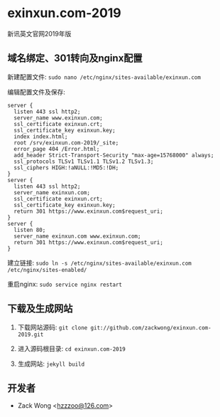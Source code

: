 exinxun.com-2019
=============

新讯英文官网2019年版


域名绑定、301转向及nginx配置
-----

新建配置文件: ``sudo nano /etc/nginx/sites-available/exinxun.com``

编辑配置文件及保存: 

    server {
      listen 443 ssl http2;
      server_name www.exinxun.com;
      ssl_certificate exinxun.crt;
      ssl_certificate_key exinxun.key;
      index index.html;
      root /srv/exinxun.com-2019/_site;
      error_page 404 /Error.html;
      add_header Strict-Transport-Security "max-age=15768000" always;
      ssl_protocols TLSv1 TLSv1.1 TLSv1.2 TLSv1.3;
      ssl_ciphers HIGH:!aNULL:!MD5:!DH;
    }
    server {
      listen 443 ssl http2;
      server_name exinxun.com;
      ssl_certificate exinxun.crt;
      ssl_certificate_key exinxun.key;
      return 301 https://www.exinxun.com$request_uri;
    }
    server {
      listen 80;
      server_name exinxun.com www.exinxun.com;
      return 301 https://www.exinxun.com$request_uri;
    }

建立链接: ``sudo ln -s /etc/nginx/sites-available/exinxun.com /etc/nginx/sites-enabled/``

重启nginx: ``sudo service nginx restart``


下载及生成网站
-----

1. 下载网站源码: ``git clone git://github.com/zackwong/exinxun.com-2019.git``

2. 进入源码根目录: ``cd exinxun.com-2019``

3. 生成网站: ``jekyll build``


开发者
---------

* Zack Wong &lt;hzzzoo@126.com&gt;

